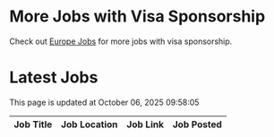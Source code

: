 # More Jobs with Visa Sponsorship

Check out [Europe Jobs](https://github.com/sureshparimi/europejobs#latest-jobs) for more jobs with visa sponsorship.

# Latest Jobs

This page is updated at October 06, 2025 09:58:05

| Job Title | Job Location | Job Link | Job Posted |
| --- | --- | --- | --- |
